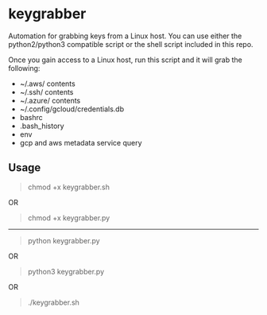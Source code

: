 # keygrabber

Automation for grabbing keys from a Linux host. You can use either the python2/python3 compatible script or the shell script included in this repo.

Once you gain access to a Linux host, run this script and it will grab the following:

- ~/.aws/ contents
- ~/.ssh/ contents
- ~/.azure/ contents
- ~/.config/gcloud/credentials.db
- bashrc
- .bash_history
- env
- gcp and aws metadata service query

## Usage
> chmod +x keygrabber.sh

OR

> chmod +x keygrabber.py

----------
> python keygrabber.py

OR

> python3 keygrabber.py

OR

> ./keygrabber.sh
